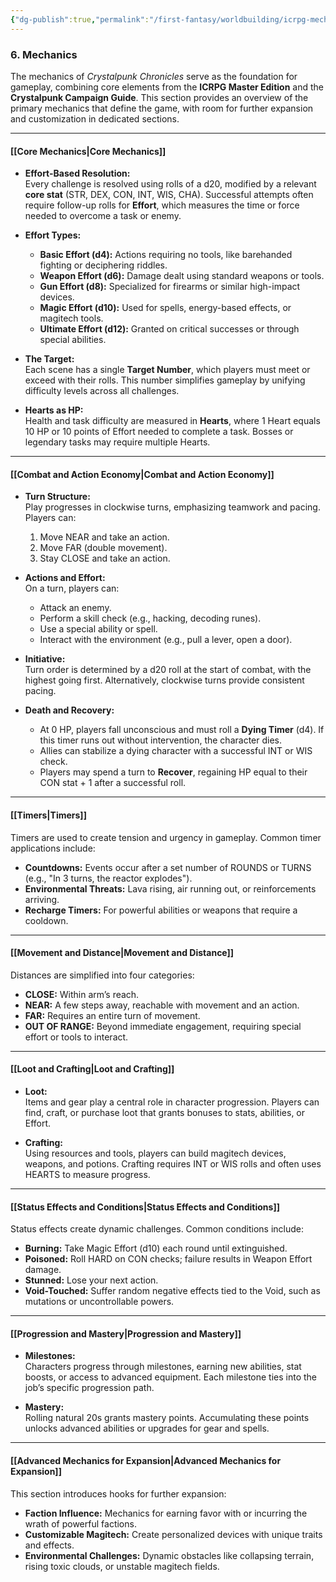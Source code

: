```yaml
---
{"dg-publish":true,"permalink":"/first-fantasy/worldbuilding/icrpg-mechanics/mechanics-overview/","noteIcon":"","created":"2025-01-21T03:41:16.956+09:00","updated":"2025-01-23T22:55:16.130+09:00"}
---
```


### **6. Mechanics**

The mechanics of _Crystalpunk Chronicles_ serve as the foundation for gameplay, combining core elements from the **ICRPG Master Edition** and the **Crystalpunk Campaign Guide**. This section provides an overview of the primary mechanics that define the game, with room for further expansion and customization in dedicated sections.

---

#### **[[Core Mechanics\|Core Mechanics]]**

- **Effort-Based Resolution:**  
    Every challenge is resolved using rolls of a d20, modified by a relevant **core stat** (STR, DEX, CON, INT, WIS, CHA). Successful attempts often require follow-up rolls for **Effort**, which measures the time or force needed to overcome a task or enemy.
    
- **Effort Types:**
    
    - **Basic Effort (d4):** Actions requiring no tools, like barehanded fighting or deciphering riddles.
    - **Weapon Effort (d6):** Damage dealt using standard weapons or tools.
    - **Gun Effort (d8):** Specialized for firearms or similar high-impact devices.
    - **Magic Effort (d10):** Used for spells, energy-based effects, or magitech tools.
    - **Ultimate Effort (d12):** Granted on critical successes or through special abilities.
- **The Target:**  
    Each scene has a single **Target Number**, which players must meet or exceed with their rolls. This number simplifies gameplay by unifying difficulty levels across all challenges.
    
- **Hearts as HP:**  
    Health and task difficulty are measured in **Hearts**, where 1 Heart equals 10 HP or 10 points of Effort needed to complete a task. Bosses or legendary tasks may require multiple Hearts.
    

---

#### **[[Combat and Action Economy\|Combat and Action Economy]]**

- **Turn Structure:**  
    Play progresses in clockwise turns, emphasizing teamwork and pacing. Players can:
    
    1. Move NEAR and take an action.
    2. Move FAR (double movement).
    3. Stay CLOSE and take an action.
- **Actions and Effort:**  
    On a turn, players can:
    
    - Attack an enemy.
    - Perform a skill check (e.g., hacking, decoding runes).
    - Use a special ability or spell.
    - Interact with the environment (e.g., pull a lever, open a door).
- **Initiative:**  
    Turn order is determined by a d20 roll at the start of combat, with the highest going first. Alternatively, clockwise turns provide consistent pacing.
    
- **Death and Recovery:**
    
    - At 0 HP, players fall unconscious and must roll a **Dying Timer** (d4). If this timer runs out without intervention, the character dies.
    - Allies can stabilize a dying character with a successful INT or WIS check.
    - Players may spend a turn to **Recover**, regaining HP equal to their CON stat + 1 after a successful roll.

---

#### **[[Timers\|Timers]]**

Timers are used to create tension and urgency in gameplay. Common timer applications include:

- **Countdowns:** Events occur after a set number of ROUNDS or TURNS (e.g., "In 3 turns, the reactor explodes").
- **Environmental Threats:** Lava rising, air running out, or reinforcements arriving.
- **Recharge Timers:** For powerful abilities or weapons that require a cooldown.

---

#### **[[Movement and Distance\|Movement and Distance]]**

Distances are simplified into four categories:

- **CLOSE:** Within arm’s reach.
- **NEAR:** A few steps away, reachable with movement and an action.
- **FAR:** Requires an entire turn of movement.
- **OUT OF RANGE:** Beyond immediate engagement, requiring special effort or tools to interact.

---

#### **[[Loot and Crafting\|Loot and Crafting]]**

- **Loot:**  
    Items and gear play a central role in character progression. Players can find, craft, or purchase loot that grants bonuses to stats, abilities, or Effort.
    
- **Crafting:**  
    Using resources and tools, players can build magitech devices, weapons, and potions. Crafting requires INT or WIS rolls and often uses HEARTS to measure progress.
    

---

#### **[[Status Effects and Conditions\|Status Effects and Conditions]]**

Status effects create dynamic challenges. Common conditions include:

- **Burning:** Take Magic Effort (d10) each round until extinguished.
- **Poisoned:** Roll HARD on CON checks; failure results in Weapon Effort damage.
- **Stunned:** Lose your next action.
- **Void-Touched:** Suffer random negative effects tied to the Void, such as mutations or uncontrollable powers.

---

#### **[[Progression and Mastery\|Progression and Mastery]]**

- **Milestones:**  
    Characters progress through milestones, earning new abilities, stat boosts, or access to advanced equipment. Each milestone ties into the job’s specific progression path.
    
- **Mastery:**  
    Rolling natural 20s grants mastery points. Accumulating these points unlocks advanced abilities or upgrades for gear and spells.
    

---

#### **[[Advanced Mechanics for Expansion\|Advanced Mechanics for Expansion]]**

This section introduces hooks for further expansion:

- **Faction Influence:** Mechanics for earning favor with or incurring the wrath of powerful factions.
- **Customizable Magitech:** Create personalized devices with unique traits and effects.
- **Environmental Challenges:** Dynamic obstacles like collapsing terrain, rising toxic clouds, or unstable magitech fields.
